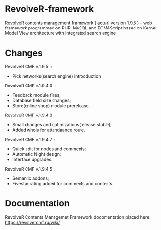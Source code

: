 # RevolveR-framework

RevolveR contents management framework ( actual version 1.9.5 ) - web framework programmed on PHP, MySQL and ECMAScript based on Kernel Model View architecture with integrated search engine

# Changes

RevolveR CMF v.1.9.5 ::

 - Pick networks(search engine) introcduction

RevolveR CMF v.1.9.4.9 ::

 - Feedback module fixes;
 - Database field size changes;
 - Store(online shop) module prerelease.

RevolveR CMF v.1.9.4.8 ::

 - Small changes and optimizations(release stable);
 - Added whois for attendaance route.

RevolveR CMF v.1.9.4.7 ::

 - Quick edit for nodes and comments;
 - Automatic Night design;
 - Interface upgrades.

RevolveR CMF v.1.9.4.5 ::

 - Semantic addons;
 - Fivestar rating added for comments and contents.

# Documentation

RevolveR Contents Managemet Framework docomentation placed here: https://revolvercmf.ru/wiki/
